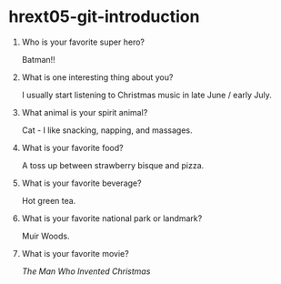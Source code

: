# hrext05-git-introduction

1. Who is your favorite super hero?

   Batman!!


2. What is one interesting thing about you?

   I usually start listening to Christmas music in late June / early July.


3. What animal is your spirit animal?

   Cat - I like snacking, napping, and massages.


4. What is your favorite food?

   A toss up between strawberry bisque and pizza.


5. What is your favorite beverage?

   Hot green tea.


6. What is your favorite national park or landmark?

   Muir Woods.


7. What is your favorite movie?

   *The Man Who Invented Christmas*
